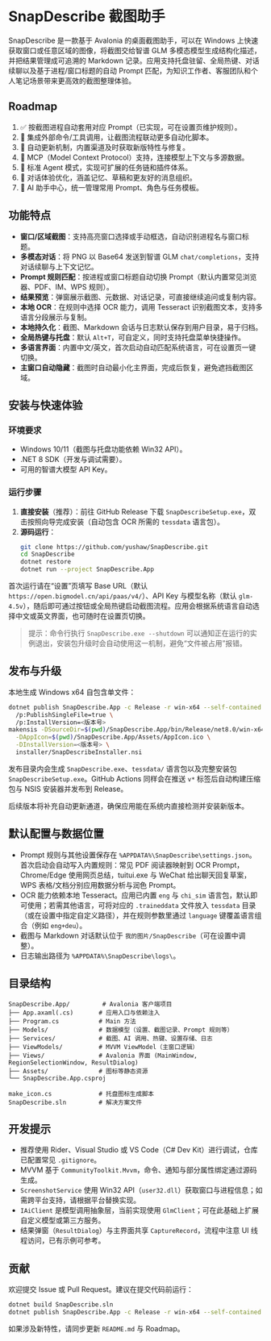 # SnapDescribe 截图助手

SnapDescribe 是一款基于 Avalonia 的桌面截图助手，可以在 Windows 上快速获取窗口或任意区域的图像，将截图交给智谱 GLM 多模态模型生成结构化描述，并把结果管理成可追溯的 Markdown 记录。应用支持托盘驻留、全局热键、对话续聊以及基于进程/窗口标题的自动 Prompt 匹配，为知识工作者、客服团队和个人笔记场景带来更高效的截图整理体验。

## Roadmap

1. ✅ 按截图进程自动套用对应 Prompt（已实现，可在设置页维护规则）。
2. 🚧 集成外部命令/工具调用，让截图流程联动更多自动化脚本。
3. 🚧 自动更新机制，内置渠道及时获取新版特性与修复。
4. 🚧 MCP（Model Context Protocol）支持，连接模型上下文与多源数据。
5. 🚧 标准 Agent 模式，实现可扩展的任务链和插件体系。
6. 🚧 对话体验优化，涵盖记忆、草稿和更友好的消息组织。
7. 🚧 AI 助手中心，统一管理常用 Prompt、角色与任务模板。

## 功能特点

- **窗口/区域截图**：支持高亮窗口选择或手动框选，自动识别进程名与窗口标题。
- **多模态对话**：将 PNG 以 Base64 发送到智谱 GLM `chat/completions`，支持对话续聊与上下文记忆。
- **Prompt 规则匹配**：按进程或窗口标题自动切换 Prompt（默认内置常见浏览器、PDF、IM、WPS 规则）。
- **结果预览**：弹窗展示截图、元数据、对话记录，可直接继续追问或复制内容。
- **本地 OCR**：在规则中选择 OCR 能力，调用 Tesseract 识别截图文本，支持多语言分段展示与复制。
- **本地持久化**：截图、Markdown 会话与日志默认保存到用户目录，易于归档。
- **全局热键与托盘**：默认 `Alt+T`，可自定义，同时支持托盘菜单快捷操作。
- **多语言界面**：内置中文/英文，首次启动自动匹配系统语言，可在设置页一键切换。
- **主窗口自动隐藏**：截图时自动最小化主界面，完成后恢复，避免遮挡截图区域。

## 安装与快速体验

### 环境要求

- Windows 10/11（截图与托盘功能依赖 Win32 API）。
- .NET 8 SDK（开发与调试需要）。
- 可用的智谱大模型 API Key。

### 运行步骤

1. **直接安装**（推荐）：前往 GitHub Release 下载 `SnapDescribeSetup.exe`，双击按照向导完成安装（自动包含 OCR 所需的 `tessdata` 语言包）。  
2. **源码运行**：
   ```bash
   git clone https://github.com/yushaw/SnapDescribe.git
   cd SnapDescribe
   dotnet restore
   dotnet run --project SnapDescribe.App
   ```

首次运行请在“设置”页填写 Base URL（默认 `https://open.bigmodel.cn/api/paas/v4/`）、API Key 与模型名称（默认 `glm-4.5v`），随后即可通过按钮或全局热键启动截图流程。应用会根据系统语言自动选择中文或英文界面，也可随时在设置页切换。

> 提示：命令行执行 `SnapDescribe.exe --shutdown` 可以通知正在运行的实例退出，安装包升级时会自动使用这一机制，避免“文件被占用”报错。

## 发布与升级

本地生成 Windows x64 自包含单文件：

```bash
dotnet publish SnapDescribe.App -c Release -r win-x64 --self-contained true \
  /p:PublishSingleFile=true \
  /p:InstallVersion=<版本号>
makensis -DSourceDir=$(pwd)/SnapDescribe.App/bin/Release/net8.0/win-x64/publish \
  -DAppIcon=$(pwd)/SnapDescribe.App/Assets/AppIcon.ico \
  -DInstallVersion=<版本号> \
  installer/SnapDescribeInstaller.nsi
```

发布目录内会生成 `SnapDescribe.exe`、`tessdata/` 语言包以及完整安装包 `SnapDescribeSetup.exe`。GitHub Actions 同样会在推送 `v*` 标签后自动构建压缩包与 NSIS 安装器并发布到 Release。

后续版本将补充自动更新通道，确保应用能在系统内直接检测并安装新版本。

## 默认配置与数据位置

- Prompt 规则与其他设置保存在 `%APPDATA%\SnapDescribe\settings.json`。首次启动会自动写入内置规则：常见 PDF 阅读器映射到 OCR Prompt，Chrome/Edge 使用网页总结，tuitui.exe 与 WeChat 给出聊天回复草案，WPS 表格/文档分别应用数据分析与润色 Prompt。
- OCR 能力依赖本地 Tesseract。应用已内置 `eng` 与 `chi_sim` 语言包，默认即可使用；若需其他语言，可将对应的 `.traineddata` 文件放入 `tessdata` 目录（或在设置中指定自定义路径），并在规则参数里通过 `language` 键覆盖语言组合（例如 `eng+deu`）。
- 截图与 Markdown 对话默认位于 `我的图片/SnapDescribe`（可在设置中调整）。
- 日志输出路径为 `%APPDATA%\SnapDescribe\logs\`。

## 目录结构

```
SnapDescribe.App/         # Avalonia 客户端项目
├── App.axaml(.cs)       # 应用入口与依赖注入
├── Program.cs           # Main 方法
├── Models/              # 数据模型（设置、截图记录、Prompt 规则等）
├── Services/            # 截图、AI 调用、热键、设置存储、日志
├── ViewModels/          # MVVM ViewModel（主窗口逻辑）
├── Views/               # Avalonia 界面 (MainWindow, RegionSelectionWindow, ResultDialog)
├── Assets/              # 图标等静态资源
└── SnapDescribe.App.csproj

make_icon.cs             # 托盘图标生成脚本
SnapDescribe.sln         # 解决方案文件
```

## 开发提示

- 推荐使用 Rider、Visual Studio 或 VS Code（C# Dev Kit）进行调试，仓库已配置常见 `.gitignore`。
- MVVM 基于 `CommunityToolkit.Mvvm`，命令、通知与部分属性绑定通过源码生成。
- `ScreenshotService` 使用 Win32 API（`user32.dll`）获取窗口与进程信息；如需跨平台支持，请根据平台替换实现。
- `IAiClient` 是模型调用抽象层，当前实现使用 `GlmClient`；可在此基础上扩展自定义模型或第三方服务。
- 结果弹窗（`ResultDialog`）与主界面共享 `CaptureRecord`，流程中注意 UI 线程访问，已有示例可参考。

## 贡献

欢迎提交 Issue 或 Pull Request。建议在提交代码前运行：

```bash
dotnet build SnapDescribe.sln
dotnet publish SnapDescribe.App -c Release -r win-x64 --self-contained true /p:PublishSingleFile=true
```

如果涉及新特性，请同步更新 `README.md` 与 Roadmap。
